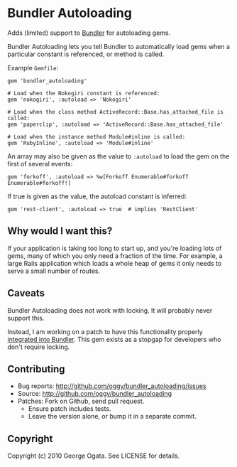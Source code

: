 # Bundler Autoloading

Adds (limited) support to [Bundler][bundler] for autoloading gems.

Bundler Autoloading lets you tell Bundler to automatically load gems
when a particular constant is referenced, or method is called.

Example `Gemfile`:

    gem 'bundler_autoloading'

    # Load when the Nokogiri constant is referenced:
    gem 'nokogiri', :autoload => 'Nokogiri'

    # Load when the class method ActiveRecord::Base.has_attached_file is called:
    gem 'paperclip', :autoload => 'ActiveRecord::Base.has_attached_file'

    # Load when the instance method Module#inline is called:
    gem 'RubyInline', :autoload => 'Module#inline'

An array may also be given as the value to `:autoload` to load the gem
on the first of several events:

    gem 'forkoff', :autoload => %w[Forkoff Enumerable#forkoff Enumerable#forkoff!]

If true is given as the value, the autoload constant is inferred:

    gem 'rest-client', :autoload => true  # implies 'RestClient'

## Why would I want this?

If your application is taking too long to start up, and you're loading
lots of gems, many of which you only need a fraction of the time.  For
example, a large Rails application which loads a whole heap of gems it
only needs to serve a small number of routes.

## Caveats

Bundler Autoloading does not work with locking.  It will probably
never support this.

Instead, I am working on a patch to have this functionality properly
[integrated into Bundler][ticket].  This gem exists as a stopgap for
developers who don't require locking.

## Contributing

* Bug reports: http://github.com/oggy/bundler_autoloading/issues
* Source: http://github.com/oggy/bundler_autoloading
* Patches: Fork on Github, send pull request.
  * Ensure patch includes tests.
  * Leave the version alone, or bump it in a separate commit.

## Copyright

Copyright (c) 2010 George Ogata. See LICENSE for details.

[bundler]: http://github.com/carlhuda/bundler
[ticket]: http://github.com/carlhuda/bundler/issues/137
